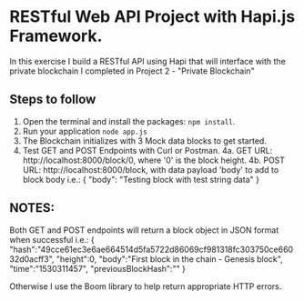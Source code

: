 # RESTful Web API Project with Hapi.js Framework.

In this exercise I build a RESTful API using Hapi that will 
interface with the private blockchain I completed in Project 2 - "Private Blockchain"

## Steps to follow

1. Open the terminal and install the packages: `npm install`.
2. Run your application `node app.js`
3. The Blockchain initializes with 3 Mock data blocks to get started.
4. Test GET and POST Endpoints with Curl or Postman.
	4a. GET URL: http://localhost:8000/block/0, where '0' is the block height.
	4b. POST URL: http://localhost:8000/block,  with data payload 'body' to add to block body i.e.:
	{
      "body": "Testing block with test string data"
	}
	
## NOTES: 

Both GET and POST endpoints will return a block object in JSON format when successful i.e.:
	{
	"hash":"49cce61ec3e6ae664514d5fa5722d86069cf981318fc303750ce66032d0acff3",
	"height":0,
	"body":"First block in the chain - Genesis block",
	"time":"1530311457",
	"previousBlockHash":""
	}
	
Otherwise I use the Boom library to help return appropriate HTTP errors. 